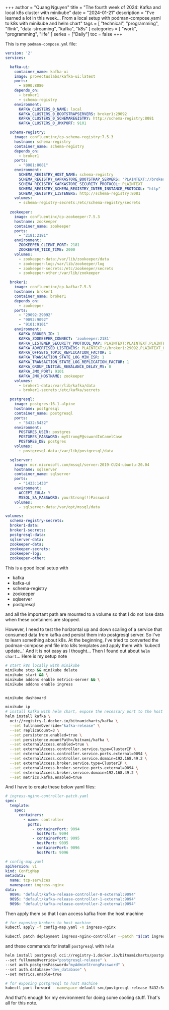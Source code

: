 +++
author = "Quang Nguyen"
title = "The fourth week of 2024: Kafka and local k8s cluster with minikube"
date = "2024-01-21"
description = "I've learned a lot in this week... From a local setup with podman-compose.yaml to k8s with minikube and helm chart"
tags = [
    "technical",
    "programming",
    "flink",
    "data-streaming",
    "kafka",
    "k8s"
]
categories = [
    "work",
    "programming",
    "life"
]
series = ["Daily"]
toc = false
+++

This is my `podman-compose.yml` file:

```yaml
version: '2'
services:

  kafka-ui:
    container_name: kafka-ui
    image: provectuslabs/kafka-ui:latest
    ports:
      - 8090:8080
    depends_on:
      - broker1
      - schema-registry
    environment:
      KAFKA_CLUSTERS_0_NAME: local
      KAFKA_CLUSTERS_0_BOOTSTRAPSERVERS: broker1:29092
      KAFKA_CLUSTERS_0_SCHEMAREGISTRY: http://schema-registry:8081
      KAFKA_CLUSTERS_0_JMXPORT: 9101

  schema-registry:
    image: confluentinc/cp-schema-registry:7.5.3
    hostname: schema-registry
    container_name: schema-registry
    depends_on:
      - broker1
    ports:
      - "8081:8081"
    environment:
      SCHEMA_REGISTRY_HOST_NAME: schema-registry
      SCHEMA_REGISTRY_KAFKASTORE_BOOTSTRAP_SERVERS: 'PLAINTEXT://broker1:29092'
      SCHEMA_REGISTRY_KAFKASTORE_SECURITY_PROTOCOL: PLAINTEXT
      SCHEMA_REGISTRY_SCHEMA_REGISTRY_INTER_INSTANCE_PROTOCOL: "http"
      SCHEMA_REGISTRY_LISTENERS: http://schema-registry:8081
    volumes:
      - schema-registry-secrets:/etc/schema-registry/secrets
  
  zookeeper:
    image: confluentinc/cp-zookeeper:7.5.3
    hostname: zookeeper
    container_name: zookeeper
    ports:
      - "2181:2181"
    environment:
      ZOOKEEPER_CLIENT_PORT: 2181
      ZOOKEEPER_TICK_TIME: 2000
    volumes:
      - zookeeper-data:/var/lib/zookeeper/data
      - zookeeper-log:/var/lib/zookeeper/log
      - zookeeper-secrets:/etc/zookeeper/secrets
      - zookeeper-other:/var/lib/zookeeper

  broker1:
    image: confluentinc/cp-kafka:7.5.3
    hostname: broker1
    container_name: broker1
    depends_on:
      - zookeeper
    ports:
      - "29092:29092"
      - "9092:9092"
      - "9101:9101"
    environment:
      KAFKA_BROKER_ID: 1
      KAFKA_ZOOKEEPER_CONNECT: 'zookeeper:2181'
      KAFKA_LISTENER_SECURITY_PROTOCOL_MAP: PLAINTEXT:PLAINTEXT,PLAINTEXT_HOST:PLAINTEXT
      KAFKA_ADVERTISED_LISTENERS: PLAINTEXT://broker1:29092,PLAINTEXT_HOST://localhost:9092
      KAFKA_OFFSETS_TOPIC_REPLICATION_FACTOR: 1
      KAFKA_TRANSACTION_STATE_LOG_MIN_ISR: 1
      KAFKA_TRANSACTION_STATE_LOG_REPLICATION_FACTOR: 1
      KAFKA_GROUP_INITIAL_REBALANCE_DELAY_MS: 0
      KAFKA_JMX_PORT: 9101
      KAFKA_JMX_HOSTNAME: zookeeper
    volumes:
      - broker1-data:/var/lib/kafka/data
      - broker1-secrets:/etc/kafka/secrets

  postgresql:
    image: postgres:16.1-alpine
    hostname: postgresql
    container_name: postgresql
    ports:
      - "5432:5432"
    environment:
      POSTGRES_USER: postgres
      POSTGRES_PASSWORD: myStrongP@sswordInCamelCase
      POSTGRES_DB: postgres
    volumes:
      - postgresql-data:/var/lib/postgresql/data

  sqlserver:
    image: mcr.microsoft.com/mssql/server:2019-CU24-ubuntu-20.04
    hostname: sqlserver
    container_name: sqlserver
    ports:
      - "1433:1433"
    environment:
      ACCEPT_EULA: Y
      MSSQL_SA_PASSWORD: yourStrong(!)Password
    volumes:
      - sqlserver-data:/var/opt/mssql/data

volumes:
  schema-registry-secrets:
  broker1-data:
  broker1-secrets:
  postgresql-data:
  sqlserver-data:
  zookeeper-data:
  zookeeper-secrets:
  zookeeper-log:
  zookeeper-other:
```
This is a good local setup with
- kafka
- kafka-ui
- schema-registry
- zookeeper
- sqlserver
- postgresql

and all the important path are mounted to a volume so that I do not lose data when these containers are stopped.

However, I need to test the horizontal up and down scaling of a service that consumed data from kafka and persist them into postgresql server.
So I've to learn something about k8s.
At the beginning, I've tried to converted the podman-compose.yml file into k8s templates and apply them with 'kubectl update...'
And it is not easy as I thought... Then I found out about `helm chart`...
Here is my setup note

```sh
# start k8s locally with minikube
minikube stop && minikube delete
minikube start && \
minikube addons enable metrics-server && \
minikube addons enable ingress


minikube dashboard

minikube ip
# install kafka with helm chart, expose the necessary port to the host machine so that I can dev easily
helm install kafka \
  oci://registry-1.docker.io/bitnamicharts/kafka \
  --set fullnameOverride="kafka-release" \
  --set replicaCount=3 \
  --set persistence.enabled=true \
  --set persistence.mountPath=/bitnami/kafka \
  --set externalAccess.enabled=true \
  --set externalAccess.controller.service.type=ClusterIP \
  --set externalAccess.controller.service.ports.external=9094 \
  --set externalAccess.controller.service.domain=192.168.49.2 \
  --set externalAccess.broker.service.type=ClusterIP \
  --set externalAccess.broker.service.ports.external=9094 \
  --set externalAccess.broker.service.domain=192.168.49.2 \
  --set metrics.kafka.enabled=true
```
And I have to create these below yaml files:
```yaml
# ingress-nginx-controller-patch.yaml
spec:
  template:
    spec:
      containers:
        - name: controller
          ports:
            - containerPort: 9094
              hostPort: 9094
            - containerPort: 9095
              hostPort: 9095
            - containerPort: 9096
              hostPort: 9096
```

```yaml
# config-map.yaml
apiVersion: v1
kind: ConfigMap
metadata:
  name: tcp-services
  namespace: ingress-nginx
data:
  9094: "default/kafka-release-controller-0-external:9094"
  9095: "default/kafka-release-controller-1-external:9094"
  9096: "default/kafka-release-controller-2-external:9094"
```
Then apply them so that I can access kafka from the host machine

```sh
# for exposing brokers to host machine
kubectl apply -f config-map.yaml -n ingress-nginx

kubectl patch deployment ingress-nginx-controller --patch "$(cat ingress-nginx-controller-patch.yaml)" -n ingress-nginx
```

and these commands for install `postgresql` with `helm`

```sh
helm install postgresql oci://registry-1.docker.io/bitnamicharts/postgresql \
--set fullnameOverride="postgresql-release" \
--set auth.postgresPassword="myAdminStrongPassword" \
--set auth.database="dev_database" \
--set metrics.enable=true 

# for exposing postgresql to host machine
kubectl port-forward --namespace default svc/postgresql-release 5432:5432
```

And that's enough for my environment for doing some cooling stuff.
That's all for this note.